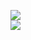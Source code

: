[![](https://img.shields.io/badge/Made%20With-Github%20Spray-lightgrey.svg?style=for-the-badge&logo=github)](https://github.com/Annihil/github-spray#8605)  
[![](https://i.imgur.com/2DrTn0Z.gif)](https://github.com/Annihil/github-spray)